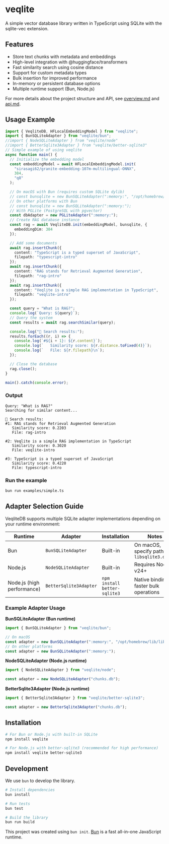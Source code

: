 # veqlite

A simple vector database library written in TypeScript using SQLite with the sqlite-vec extension.

## Features
- Store text chunks with metadata and embeddings
- High-level integration with @huggingface/transformers
- Fast similarity search using cosine distance
- Support for custom metadata types
- Bulk insertion for improved performance
- In-memory or persistent database options
- Multiple runtime support (Bun, Node.js)

For more details about the project structure and API, see [overview.md](./overview.md) and [api.md](./api.md).

## Usage Example

```typescript
import { VeqliteDB, HFLocalEmbeddingModel } from "veqlite";
import { BunSQLiteAdapter } from "veqlite/bun";
//import { NodeSQLiteAdapter } from "veqlite/node"
//import { BetterSqlite3Adapter } from "veqlite/better-sqlite3"
// Simple example of using veqlite
async function main() {
  // Initialize the embedding model
  const embeddingModel = await HFLocalEmbeddingModel.init(
    "sirasagi62/granite-embedding-107m-multilingual-ONNX",
    384,
    "q8"
  );

  // On macOS with Bun (requires custom SQLite dylib)
  // const bunsqlite = new BunSQLiteAdapter(":memory:", "/opt/homebrew/lib/libsqlite3.dylib");
  // On other platforms with Bun
  // const bunsqlite = new BunSQLiteAdapter(":memory:");
  // With PGLite (PostgreSQL with pgvector)
  const dbAdapter = new PGLiteAdapter(":memory:");
  // Create RAG database instance
  const rag = await VeqliteDB.init(embeddingModel, bunsqlite, {
    embeddingDim: 384
  });

  // Add some documents
  await rag.insertChunk({
    content: "TypeScript is a typed superset of JavaScript",
    filepath: "typescript-intro"
  });
  await rag.insertChunk({
    content: "RAG stands for Retrieval Augmented Generation",
    filepath: "rag-intro"
  });
  await rag.insertChunk({
    content: "Veqlite is a simple RAG implementation in TypeScript",
    filepath: "veqlite-intro"
  });

  const query = "What is RAG?";
  console.log(`Query: ${query}`);
  // Query the system
  const results = await rag.searchSimilar(query);

  console.log("🎉 Search results:");
  results.forEach((r, i) => {
    console.log(`#${i + 1}: ${r.content}`);
    console.log(`   Similarity score: ${r.distance.toFixed(4)}`);
    console.log(`   File: ${r.filepath}\n`);
  });

  // Close the database
  rag.close();
}

main().catch(console.error);
```

### Output
```
Query: "What is RAG?"
Searching for similar content...

🎉 Search results:
#1: RAG stands for Retrieval Augmented Generation
   Similarity score: 0.2203
   File: rag-intro

#2: Veqlite is a simple RAG implementation in TypeScript
   Similarity score: 0.3020
   File: veqlite-intro

#3: TypeScript is a typed superset of JavaScript
   Similarity score: 0.4220
   File: typescript-intro
```

### Run the example
```bash
bun run examples/simple.ts
```

## Adapter Selection Guide

VeqliteDB supports multiple SQLite adapter implementations depending on your runtime environment:

| Runtime | Adapter | Installation | Notes |
|--------|--------|-------------|-------|
| Bun | `BunSQLiteAdapter` | Built-in | On macOS, specify path to `libsqlite3.dylib` |
| Node.js | `NodeSQLiteAdapter` | Built-in | Requires Node v24+ |
| Node.js (high performance) | `BetterSqlite3Adapter` | `npm install better-sqlite3` | Native bindings, faster bulk operations |

### Example Adapter Usage

**BunSQLiteAdapter (Bun runtime)**
```typescript
import { BunSQLiteAdapter } from "veqlite/bun";

// On macOS
const adapter = new BunSQLiteAdapter(":memory:", "/opt/homebrew/lib/libsqlite3.dylib");
// On other platforms
const adapter = new BunSQLiteAdapter(":memory:");
```

**NodeSQLiteAdapter (Node.js runtime)**
```typescript
import { NodeSQLiteAdapter } from "veqlite/node";

const adapter = new NodeSQLiteAdapter("chunks.db");
```

**BetterSqlite3Adapter (Node.js runtime)**
```typescript
import { BetterSqlite3Adapter } from "veqlite/better-sqlite3";

const adapter = new BetterSqlite3Adapter("chunks.db");
```

## Installation

```bash
# For Bun or Node.js with built-in SQLite
npm install veqlite

# For Node.js with better-sqlite3 (recommended for high performance)
npm install veqlite better-sqlite3
```

## Development

We use `bun` to develop the library.

```bash
# Install dependencies
bun install

# Run tests
bun test

# Build the library
bun run build
```

This project was created using `bun init`. [Bun](https://bun.com) is a fast all-in-one JavaScript runtime.

